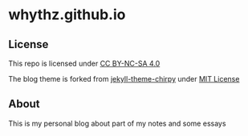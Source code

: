 # whythz.github.io

## License
This repo is licensed under [CC BY-NC-SA 4.0](https://creativecommons.org/licenses/by-nc-sa/4.0/deed.zh-hans)

The blog theme is forked from [jekyll-theme-chirpy](https://github.com/cotes2020/jekyll-theme-chirpy) under [MIT License](https://spdx.org/licenses/MIT)

## About
This is my personal blog about part of my notes and some essays